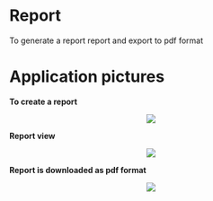 # Report 
To generate a report report and export to pdf format

# Application pictures

<b>To create a report</b> 
<p align="center"><img src="https://image.ibb.co/fZXajG/report1.jpg"></p>

<b>Report view</b>
<p align="center"><img src="https://image.ibb.co/eD3gPG/report2.jpg"></p>

<b>Report is downloaded as pdf format</b>
<p align="center"><img src="https://image.ibb.co/c0x5Jb/report3.jpg"></p>
